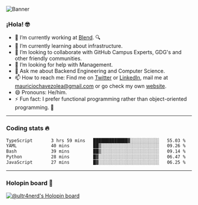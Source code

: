 ![Banner](banner.gif)
### ¡Hola! 🤓

- 🔭 I’m currently working at [Blend](https://blend.com/). 🔍
- 🌱 I’m currently learning about infrastructure.
- 👯 I’m looking to collaborate with GitHub Campus Experts, GDG's and other friendly communities.
- 🤔 I’m looking for help with Management.
- 💬 Ask me about Backend Engineering and Computer Science.
- 📫 How to reach me: Find me on [Twitter](https://twitter.com/ultr4nerd) or [LinkedIn](https://www.linkedin.com/in/ultr4nerd), mail me at [mauriciochavezolea@gmail.com](mailto:mauriciochavezolea@gmail.com) or go check my own [website](https://mauriciochavez.dev).
- 😄 Pronouns: He/him. 
- ⚡ Fun fact: I prefer functional programming rather than object-oriented programming. 🤭
---

### Coding stats 🔥

<!--START_SECTION:waka-->

```txt
TypeScript       3 hrs 59 mins   █████████████▓░░░░░░░░░░░   55.03 %
YAML             40 mins         ██▒░░░░░░░░░░░░░░░░░░░░░░   09.26 %
Bash             39 mins         ██▒░░░░░░░░░░░░░░░░░░░░░░   09.14 %
Python           28 mins         █▓░░░░░░░░░░░░░░░░░░░░░░░   06.47 %
JavaScript       27 mins         █▓░░░░░░░░░░░░░░░░░░░░░░░   06.25 %
```

<!--END_SECTION:waka-->

---

### Holopin board 🦖

[![@ultr4nerd's Holopin board](https://holopin.me/ultr4nerd)](https://holopin.io/@ultr4nerd)
